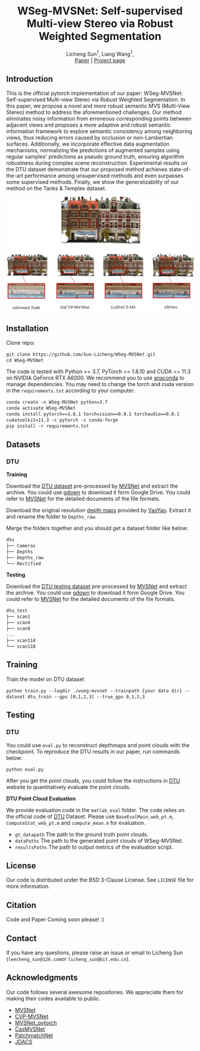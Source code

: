 

<div align="center">
  <h1 align="center">WSeg-MVSNet: Self-supervised Multi-view Stereo via Robust Weighted Segmentation</h1>

  <p align="center">
    <a>Licheng Sun</a><sup>1</sup>,
	<a>Liang Wang</a><sup>1</sup>, 
    
<br />
    <a href="https://github.com/Sun-Licheng/WSeg-MVSNet">Paper</a> | <a href="https://github.com/Sun-Licheng/WSeg-MVSNet">Project page</a>
    <br />
  </p>
</div>

## Introduction

This is the official pytorch implementation of our paper: WSeg-MVSNet: Self-supervised Multi-view Stereo via Robust Weighted Segmentation. In this paper, we propose a novel and more robust semantic MVS (Multi-View Stereo) method to address the aforementioned challenges. Our method eliminates noisy information from erroneous corresponding points between adjacent views and proposes a more adaptive and robust semantic information framework to explore semantic consistency among neighboring views, thus reducing errors caused by occlusion or non-Lambertian surfaces. Additionally, we incorporate effective data augmentation mechanisms, normalizing the predictions of augmented samples using regular samples' predictions as pseudo ground truth, ensuring algorithm robustness during complex scene reconstruction. Experimental results on the DTU dataset demonstrate that our proposed method achieves state-of-the-art performance among unsupervised methods and even surpasses some supervised methods. Finally, we show the generalizability of our method on the Tanks \& Temples dataset.

![](Image/Comparison.jpg)

## Installation

Clone repo:
```
git clone https://github.com/Sun-Licheng/WSeg-MVSNet.git
cd WSeg-MVSNet
```

The code is tested with Python == 3.7, PyTorch == 1.8.10 and CUDA == 11.3 on NVIDIA GeForce RTX A6000. We recommend you to use [anaconda](https://www.anaconda.com/) to manage dependencies. You may need to change the torch and cuda version in the `requirements.txt` according to your computer.
```
conda create -n WSeg-MVSNet python=3.7
conda activate WSeg-MVSNet
conda install pytorch==1.8.1 torchvision==0.9.1 torchaudio==0.8.1 cudatoolkit=11.3 -c pytorch -c conda-forge
pip install -r requirements.txt
```

## Datasets

### DTU

**Training**

Download the [DTU dataset](https://drive.google.com/file/d/1eDjh-_bxKKnEuz5h-HXS7EDJn59clx6V/view) pre-processed by [MVSNet](https://github.com/YoYo000/MVSNet) and extract the archive. You could use [gdown](https://github.com/wkentaro/gdown) to download it form Google Drive. You could refer to [MVSNet](https://github.com/YoYo000/MVSNet) for the detailed documents of the file formats.

Download the original resolution [depth maps](https://drive.google.com/open?id=1LVy8tsWajG3uPTCYPSxDvVXFCdIYXaS-) provided by [YaoYao](https://github.com/YoYo000/MVSNet/issues/106). Extract it and rename the folder to `Depths_raw`. 

Merge the folders together and you should get a dataset folder like below:

```
dtu
├── Cameras
├── Depths
├── Depths_raw
└── Rectified
```

**Testing**

Download the [DTU testing dataset](https://drive.google.com/file/d/135oKPefcPTsdtLRzoDAQtPpHuoIrpRI_/view) pre-processed by [MVSNet](https://github.com/YoYo000/MVSNet) and extract the archive. You could use [gdown](https://github.com/wkentaro/gdown) to download it form Google Drive. You could refer to [MVSNet](https://github.com/YoYo000/MVSNet) for the detailed documents of the file formats. 

```
dtu_test
├── scan1
├── scan4
├── scan9
...
├── scan114
└── scan118
```

## Training

Train the model on DTU dataset
```
python train.py --logdir ./wseg-mvsnet --trainpath {your data dir} --dataset dtu_train --gpu [0,1,2,3] --true_gpu 0,1,2,3 
```

## Testing

### **DTU**

You could use `eval.py` to reconstruct depthmaps and point clouds with the checkpoint. To reproduce the DTU results in our paper, run commands below:

```
python eval.py
```
After you get the point clouds, you could follow the instructions in [DTU](http://roboimagedata.compute.dtu.dk/?page_id=36) website to quantitatively evaluate the point clouds.

**DTU Point Cloud Evaluation**

We provide evaluation code in the `matlab_eval` folder. The code relies on the official code of [DTU](http://roboimagedata.compute.dtu.dk/?page_id=36) Dataset. Please use  `BaseEvalMain_web_pt.m`, `ComputeStat_web_pt.m` and `compute_mean.m` for evaluation. 

* `gt_datapath` The path to the ground truth point clouds.
* `dataPaths` The path to the generated point clouds of WSeg-MVSNet.
* `resultsPaths` The path to output metrics of the evaluation script.

<!-- LICENSE -->
## License

Our code is distributed under the BSD 3-Clause License. See `LICENSE` file for more information.

## Citation

Code and Paper Coming soon please! :)

## Contact

If you have any questions, please raise an issue or email to Licheng Sun (`leecheng_sun@126.com`or `licheng_sun@bit.edu.cn`).

## Acknowledgments

Our code follows several awesome repositories. We appreciate them for making their codes available to public.

* [MVSNet](https://github.com/YoYo000/MVSNet)
* [CVP-MVSNet](https://github.com/JiayuYANG/CVP-MVSNet)
* [MVSNet_pytorch](https://github.com/xy-guo/MVSNet_pytorch)
* [CasMVSNet](https://github.com/alibaba/cascade-stereo/tree/master/CasMVSNet)
* [PatchmatchNet](https://github.com/FangjinhuaWang/PatchmatchNet)
* [JDACS](https://github.com/ToughStoneX/Self-Supervised-MVS)

